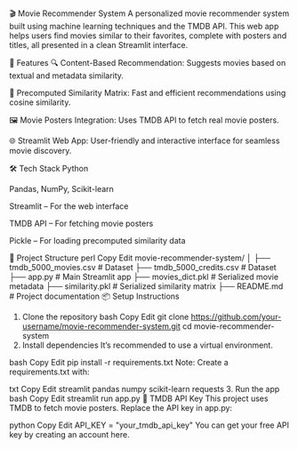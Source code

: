 🎬 Movie Recommender System
A personalized movie recommender system built using machine learning techniques and the TMDB API. This web app helps users find movies similar to their favorites, complete with posters and titles, all presented in a clean Streamlit interface.


🚀 Features
🔍 Content-Based Recommendation: Suggests movies based on textual and metadata similarity.

🧠 Precomputed Similarity Matrix: Fast and efficient recommendations using cosine similarity.

🖼️ Movie Posters Integration: Uses TMDB API to fetch real movie posters.

🌐 Streamlit Web App: User-friendly and interactive interface for seamless movie discovery.

🛠️ Tech Stack
Python

Pandas, NumPy, Scikit-learn

Streamlit – For the web interface

TMDB API – For fetching movie posters

Pickle – For loading precomputed similarity data

📁 Project Structure
perl
Copy
Edit
movie-recommender-system/
│
├── tmdb_5000_movies.csv            # Dataset
├── tmdb_5000_credits.csv           # Dataset
├── app.py                          # Main Streamlit app
├── movies_dict.pkl                 # Serialized movie metadata
├── similarity.pkl                  # Serialized similarity matrix
├── README.md                       # Project documentation
📦 Setup Instructions
1. Clone the repository
bash
Copy
Edit
git clone https://github.com/your-username/movie-recommender-system.git
cd movie-recommender-system
2. Install dependencies
It’s recommended to use a virtual environment.

bash
Copy
Edit
pip install -r requirements.txt
Note: Create a requirements.txt with:

txt
Copy
Edit
streamlit
pandas
numpy
scikit-learn
requests
3. Run the app
bash
Copy
Edit
streamlit run app.py
🔑 TMDB API Key
This project uses TMDB to fetch movie posters. Replace the API key in app.py:

python
Copy
Edit
API_KEY = "your_tmdb_api_key"
You can get your free API key by creating an account here.
